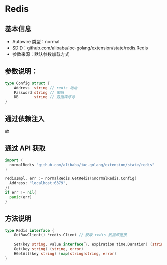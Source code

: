 # Redis

## 基本信息

- Autowire 类型：normal
- SDID：github.com/alibaba/ioc-golang/extension/state/redis.Redis
- 参数来源：默认参数加载方式

## 参数说明：

```go
type Config struct {
	Address  string // redis 地址
	Password string // 密码
	DB       string // 数据库序号
}
```

## 通过依赖注入

略

## 通过 API 获取

```go
import (
  normalRedis "github.com/alibaba/ioc-golang/extension/state/redis"
)

redisImpl, err := normalRedis.GetRedis(&normalRedis.Config{
  Address: "localhost:6379",
})
if err != nil{
  panic(err)
}

```


## 方法说明

```go
type Redis interface {
	GetRawClient() *redis.Client // 获取 redis 数据库连接
  
	Set(key string, value interface{}, expiration time.Duration) (string, error)
	Get(key string) (string, error)
	HGetAll(key string) (map[string]string, error)
}
```
